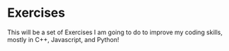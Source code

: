 # Exercises
This will be a set of Exercises I am going to do to improve my coding skills, mostly in C++, Javascript, and Python!
